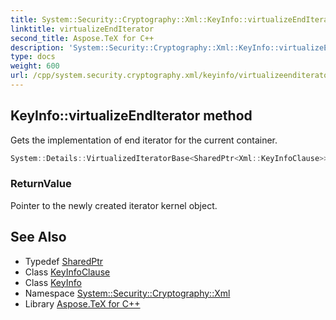 ```yaml
---
title: System::Security::Cryptography::Xml::KeyInfo::virtualizeEndIterator method
linktitle: virtualizeEndIterator
second_title: Aspose.TeX for C++
description: 'System::Security::Cryptography::Xml::KeyInfo::virtualizeEndIterator method. Gets the implementation of end iterator for the current container in C++.'
type: docs
weight: 600
url: /cpp/system.security.cryptography.xml/keyinfo/virtualizeenditerator/
---
```

## KeyInfo::virtualizeEndIterator method


Gets the implementation of end iterator for the current container.

```cpp
System::Details::VirtualizedIteratorBase<SharedPtr<Xml::KeyInfoClause>> * System::Security::Cryptography::Xml::KeyInfo::virtualizeEndIterator() override
```


### ReturnValue

Pointer to the newly created iterator kernel object.

## See Also

* Typedef [SharedPtr](../../../system/sharedptr/)
* Class [KeyInfoClause](../../keyinfoclause/)
* Class [KeyInfo](../)
* Namespace [System::Security::Cryptography::Xml](../../)
* Library [Aspose.TeX for C++](../../../)
